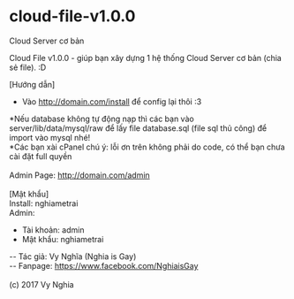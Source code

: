 # cloud-file-v1.0.0
Cloud Server cơ bản

Cloud File v1.0.0 - giúp bạn xây dựng 1 hệ thống Cloud Server cơ bản (chia sẻ file). :D

[Hướng dẫn]
- Vào http://domain.com/install để config lại thôi :3<br>

*Nếu database không tự động nạp thì các bạn vào server/lib/data/mysql/raw để lấy file database.sql (file sql thủ công) để import vào mysql nhé!<br>
*Các bạn xài cPanel chú ý: lỗi ơn trên không phải do code, có thể bạn chưa cài đặt full quyền<br>
<br>
Admin Page: http://domain.com/admin<br>
<br>
[Mật khẩu]<br>
Install: nghiametrai<br>
Admin:<br>
- Tài khoản: admin<br>
- Mật khẩu: nghiametrai<br>

-- Tác giả: Vy Nghĩa (Nghia is Gay)<br>
-- Fanpage: https://www.facebook.com/NghiaisGay<br>
<br>
(c) 2017 Vy Nghia
